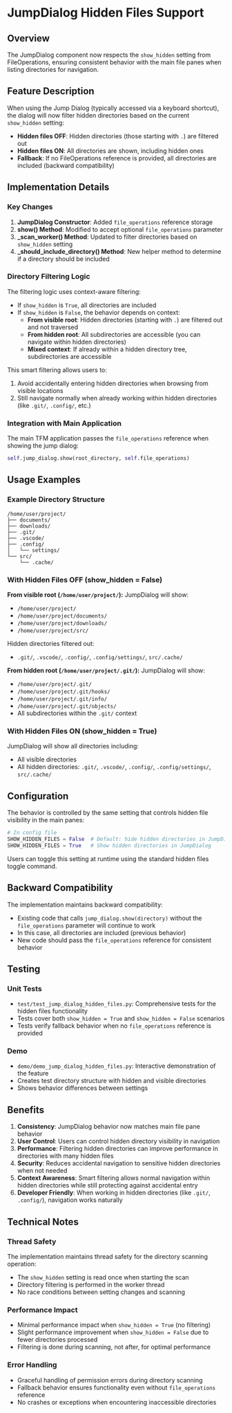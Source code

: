# JumpDialog Hidden Files Support

## Overview

The JumpDialog component now respects the `show_hidden` setting from FileOperations, ensuring consistent behavior with the main file panes when listing directories for navigation.

## Feature Description

When using the Jump Dialog (typically accessed via a keyboard shortcut), the dialog will now filter hidden directories based on the current `show_hidden` setting:

- **Hidden files OFF**: Hidden directories (those starting with `.`) are filtered out
- **Hidden files ON**: All directories are shown, including hidden ones
- **Fallback**: If no FileOperations reference is provided, all directories are included (backward compatibility)

## Implementation Details

### Key Changes

1. **JumpDialog Constructor**: Added `file_operations` reference storage
2. **show() Method**: Modified to accept optional `file_operations` parameter
3. **_scan_worker() Method**: Updated to filter directories based on `show_hidden` setting
4. **_should_include_directory() Method**: New helper method to determine if a directory should be included

### Directory Filtering Logic

The filtering logic uses context-aware filtering:
- If `show_hidden` is `True`, all directories are included
- If `show_hidden` is `False`, the behavior depends on context:
  - **From visible root**: Hidden directories (starting with `.`) are filtered out and not traversed
  - **From hidden root**: All subdirectories are accessible (you can navigate within hidden directories)
  - **Mixed context**: If already within a hidden directory tree, subdirectories are accessible

This smart filtering allows users to:
1. Avoid accidentally entering hidden directories when browsing from visible locations
2. Still navigate normally when already working within hidden directories (like `.git/`, `.config/`, etc.)

### Integration with Main Application

The main TFM application passes the `file_operations` reference when showing the jump dialog:

```python
self.jump_dialog.show(root_directory, self.file_operations)
```

## Usage Examples

### Example Directory Structure
```
/home/user/project/
├── documents/
├── downloads/
├── .git/
├── .vscode/
├── .config/
│   └── settings/
└── src/
    └── .cache/
```

### With Hidden Files OFF (show_hidden = False)

**From visible root (`/home/user/project/`):**
JumpDialog will show:
- `/home/user/project/`
- `/home/user/project/documents/`
- `/home/user/project/downloads/`
- `/home/user/project/src/`

Hidden directories filtered out:
- `.git/`, `.vscode/`, `.config/`, `.config/settings/`, `src/.cache/`

**From hidden root (`/home/user/project/.git/`):**
JumpDialog will show:
- `/home/user/project/.git/`
- `/home/user/project/.git/hooks/`
- `/home/user/project/.git/info/`
- `/home/user/project/.git/objects/`
- All subdirectories within the `.git/` context

### With Hidden Files ON (show_hidden = True)
JumpDialog will show all directories including:
- All visible directories
- All hidden directories: `.git/`, `.vscode/`, `.config/`, `.config/settings/`, `src/.cache/`

## Configuration

The behavior is controlled by the same setting that controls hidden file visibility in the main panes:

```python
# In config file
SHOW_HIDDEN_FILES = False  # Default: hide hidden directories in JumpDialog
SHOW_HIDDEN_FILES = True   # Show hidden directories in JumpDialog
```

Users can toggle this setting at runtime using the standard hidden files toggle command.

## Backward Compatibility

The implementation maintains backward compatibility:
- Existing code that calls `jump_dialog.show(directory)` without the `file_operations` parameter will continue to work
- In this case, all directories are included (previous behavior)
- New code should pass the `file_operations` reference for consistent behavior

## Testing

### Unit Tests
- `test/test_jump_dialog_hidden_files.py`: Comprehensive tests for the hidden files functionality
- Tests cover both `show_hidden = True` and `show_hidden = False` scenarios
- Tests verify fallback behavior when no `file_operations` reference is provided

### Demo
- `demo/demo_jump_dialog_hidden_files.py`: Interactive demonstration of the feature
- Creates test directory structure with hidden and visible directories
- Shows behavior differences between settings

## Benefits

1. **Consistency**: JumpDialog behavior now matches main file pane behavior
2. **User Control**: Users can control hidden directory visibility in navigation
3. **Performance**: Filtering hidden directories can improve performance in directories with many hidden files
4. **Security**: Reduces accidental navigation to sensitive hidden directories when not needed
5. **Context Awareness**: Smart filtering allows normal navigation within hidden directories while still protecting against accidental entry
6. **Developer Friendly**: When working in hidden directories (like `.git/`, `.config/`), navigation works naturally

## Technical Notes

### Thread Safety
The implementation maintains thread safety for the directory scanning operation:
- The `show_hidden` setting is read once when starting the scan
- Directory filtering is performed in the worker thread
- No race conditions between setting changes and scanning

### Performance Impact
- Minimal performance impact when `show_hidden = True` (no filtering)
- Slight performance improvement when `show_hidden = False` due to fewer directories processed
- Filtering is done during scanning, not after, for optimal performance

### Error Handling
- Graceful handling of permission errors during directory scanning
- Fallback behavior ensures functionality even without `file_operations` reference
- No crashes or exceptions when encountering inaccessible directories